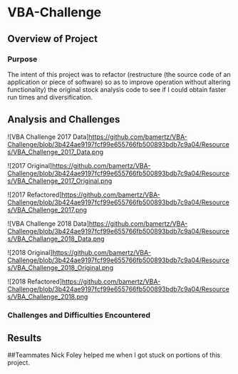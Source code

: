 # VBA-Challenge

## Overview of Project

### Purpose

The intent of this project was to refactor (restructure (the source code of an application or piece of software) so as to improve operation without altering functionality) the original stock analysis code to see if I could obtain faster run times and diversification. 

## Analysis and Challenges

![VBA Challenge 2017 Data]https://github.com/bamertz/VBA-Challenge/blob/3b424ae9197fcf99e655766fb500893bdb7c9a04/Resources/VBA_Challenge_2017_Data.png

![2017 Original]https://github.com/bamertz/VBA-Challenge/blob/3b424ae9197fcf99e655766fb500893bdb7c9a04/Resources/VBA_Challenge_2017_Original.png

![2017 Refactored]https://github.com/bamertz/VBA-Challenge/blob/3b424ae9197fcf99e655766fb500893bdb7c9a04/Resources/VBA_Challenge_2017.png

![VBA Challenge 2018 Data]https://github.com/bamertz/VBA-Challenge/blob/3b424ae9197fcf99e655766fb500893bdb7c9a04/Resources/VBA_Challange_2018_Data.png

![2018 Original]https://github.com/bamertz/VBA-Challenge/blob/3b424ae9197fcf99e655766fb500893bdb7c9a04/Resources/VBA_Challenge_2018_Original.png

![2018 Refactored]https://github.com/bamertz/VBA-Challenge/blob/3b424ae9197fcf99e655766fb500893bdb7c9a04/Resources/VBA_Challenge_2018.png

### Challenges and Difficulties Encountered



## Results



##Teammates
Nick Foley helped me when I got stuck on portions of this project.
